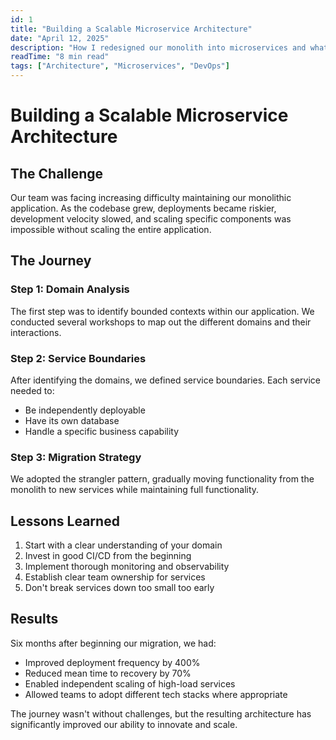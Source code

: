 ```yaml
---
id: 1
title: "Building a Scalable Microservice Architecture"
date: "April 12, 2025"
description: "How I redesigned our monolith into microservices and what I learned along the way."
readTime: "8 min read"
tags: ["Architecture", "Microservices", "DevOps"]
---
```


# Building a Scalable Microservice Architecture

## The Challenge

Our team was facing increasing difficulty maintaining our monolithic application. As the codebase grew, deployments became riskier, development velocity slowed, and scaling specific components was impossible without scaling the entire application.

## The Journey

### Step 1: Domain Analysis

The first step was to identify bounded contexts within our application. We conducted several workshops to map out the different domains and their interactions.

### Step 2: Service Boundaries

After identifying the domains, we defined service boundaries. Each service needed to:
- Be independently deployable
- Have its own database
- Handle a specific business capability

### Step 3: Migration Strategy

We adopted the strangler pattern, gradually moving functionality from the monolith to new services while maintaining full functionality.

## Lessons Learned

1. Start with a clear understanding of your domain
2. Invest in good CI/CD from the beginning
3. Implement thorough monitoring and observability
4. Establish clear team ownership for services
5. Don't break services down too small too early

## Results

Six months after beginning our migration, we had:
- Improved deployment frequency by 400%
- Reduced mean time to recovery by 70%
- Enabled independent scaling of high-load services
- Allowed teams to adopt different tech stacks where appropriate

The journey wasn't without challenges, but the resulting architecture has significantly improved our ability to innovate and scale.
